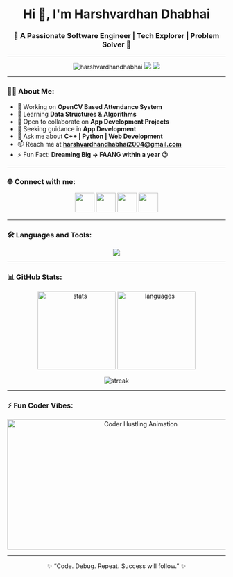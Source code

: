 <!-- 🔥 Banner -->
<p align="center">
 
</p>

<h1 align="center">Hi 👋, I'm Harshvardhan Dhabhai</h1>
<h3 align="center">🚀 A Passionate Software Engineer | Tech Explorer | Problem Solver 🚀</h3>

---

<p align="center"> 
  <img src="https://komarev.com/ghpvc/?username=harshvardhandhabhai&label=Profile%20Views&color=blueviolet&style=flat-square" alt="harshvardhandhabhai" />
  <img src="https://img.shields.io/github/followers/harshvardhandhabhai?label=Followers&style=flat-square&color=brightgreen" />
  <img src="https://img.shields.io/github/stars/harshvardhandhabhai?affiliations=OWNER&style=flat-square&color=yellow" />
</p>

---

### 👨‍💻 About Me:
- 🔭 Working on **OpenCV Based Attendance System**  
- 🌱 Learning **Data Structures & Algorithms**  
- 👯 Open to collaborate on **App Development Projects**  
- 🤝 Seeking guidance in **App Development**  
- 💬 Ask me about **C++ | Python | Web Development**  
- 📫 Reach me at **harshvardhandhabhai2004@gmail.com**  
- ⚡ Fun Fact: **Dreaming Big → FAANG within a year 😉**  

---

### 🌐 Connect with me:
<p align="center">
<a href="https://linkedin.com/in/harshvardhan-dhabhai" target="_blank"><img src="https://skillicons.dev/icons?i=linkedin" width="45" /></a>
<a href="https://www.leetcode.com/harshvardhan_dhabhai" target="_blank"><img src="https://upload.wikimedia.org/wikipedia/commons/1/19/LeetCode_logo_black.png" width="45"/></a>
<a href="https://auth.geeksforgeeks.org/user/harshvardhankhy0" target="_blank"><img src="https://img.icons8.com/color/48/000000/GeeksforGeeks.png" width="45"/></a>
<a href="mailto:harshvardhandhabhai2004@gmail.com"><img src="https://skillicons.dev/icons?i=gmail" width="45" /></a>
</p>

---

### 🛠️ Languages and Tools:
<p align="center"> 
  <img src="https://skillicons.dev/icons?i=cpp,python,mysql,opencv,figma,html,css,js,git" />
</p>

---

### 📊 GitHub Stats:
<p align="center">
  <img src="https://github-readme-stats.vercel.app/api?username=harshvardhandhabhai&show_icons=true&theme=radical" alt="stats" height="180"/>
  <img src="https://github-readme-stats.vercel.app/api/top-langs/?username=harshvardhandhabhai&layout=compact&theme=radical" alt="languages" height="180"/>
</p>

<p align="center">
  <img src="https://github-readme-streak-stats.herokuapp.com/?user=harshvardhandhabhai&theme=radical" alt="streak" />
</p>

---

### ⚡ Fun Coder Vibes:
<p align="center">
  <img src="https://media.giphy.com/media/L1R1tvI9svkIWwpVYr/giphy.gif" width="600" height="300" alt="Coder Hustling Animation">
</p>

---

<p align="center">
✨ “Code. Debug. Repeat. Success will follow.” ✨
</p>
